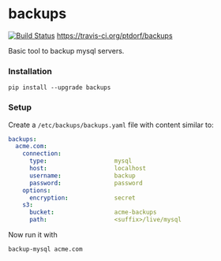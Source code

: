 # backups

[![Build Status](https://travis-ci.org/ptdorf/backups.svg?branch=master)](https://travis-ci.org/ptdorf/backups) https://travis-ci.org/ptdorf/backups

Basic tool to backup mysql servers.


### Installation

    pip install --upgrade backups


### Setup

Create a `/etc/backups/backups.yaml` file with content similar to:

```yaml
backups:
  acme.com:
    connection:
      type:                   mysql
      host:                   localhost
      username:               backup
      password:               password
    options:
      encryption:             secret
    s3:
      bucket:                 acme-backups
      path:                   <suffix>/live/mysql

```

Now run it with

    backup-mysql acme.com
